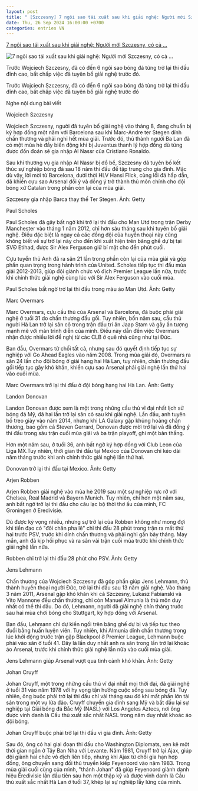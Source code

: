 ```yaml
---
layout: post
title: " [Szczesny] 7 ngôi sao tái xuất sau khi giải nghệ: Người mới Szczesny, có cả ..."
date: Thu, 26 Sep 2024 16:00:00 +0700
categories: entries VN
---
```

[7 ngôi sao tái xuất sau khi giải nghệ: Người mới Szczesny, có cả ...](https://thethao247.vn/395-7-ngoi-sao-tai-xuat-sau-khi-giai-nghe-nguoi-moi-szczesny-co-ca-thanh-johan-d343156.html)

![7 ngôi sao tái xuất sau khi giải nghệ: Người mới Szczesny, có cả ...](https://cdn-img.thethao247.vn/storage/files/tranvutung/social-thumb/2024/09/26/66f51a882fe2b.jpg)

Trước Wojciech Szczesny, đã có đến 6 ngôi sao bóng đá từng trở lại thi đấu đỉnh cao, bất chấp việc đã tuyên bố giải nghệ trước đó.

Trước Wojciech Szczesny, đã có đến 6 ngôi sao bóng đá từng trở lại thi đấu đỉnh cao, bất chấp việc đã tuyên bố giải nghệ trước đó

Nghe nội dung bài viết

Wojciech Szczesny

Wojciech Szczesny, người đã tuyên bố giải nghệ vào tháng 8, đang chuẩn bị ký hợp đồng một năm với Barcelona sau khi Marc-Andre ter Stegen dính chấn thương và phải nghỉ hết mùa giải. Trước đó, thủ thành người Ba Lan đã có một mùa hè đầy biến động khi bị Juventus thanh lý hợp đồng dù từng được đồn đoán sẽ gia nhập Al Nassr của Cristiano Ronaldo.

Sau khi thương vụ gia nhập Al Nassr bị đổ bể, Szczesny đã tuyên bố kết thúc sự nghiệp bóng đá sau 18 năm thi đấu để tập trung cho gia đình. Mặc dù vậy, lời mời từ Barcelona, dưới thời HLV Hansi Flick, cùng lối đá hấp dẫn, đã khiến cựu sao Arsenal đổi ý và đồng ý trở thành thủ môn chính cho đội bóng xứ Catalan trong phần còn lại của mùa giải.

Szczesny gia nhập Barca thay thế Ter Stegen. Ảnh: Getty

Paul Scholes

Paul Scholes đã gây bất ngờ khi trở lại thi đấu cho Man Utd trong trận Derby Manchester vào tháng 1 năm 2012, chỉ hơn sáu tháng sau khi tuyên bố giải nghệ. Điều đặc biệt là ngay cả các đồng đội của huyền thoại này cũng không biết về sự trở lại này cho đến khi xuất hiện trên băng ghế dự bị tại SVĐ Etihad, được Sir Alex Ferguson giữ bí mật cho đến phút cuối.

Cựu tuyển thủ Anh đã ra sân 21 lần trong phần còn lại của mùa giải và góp phần quan trọng trong hành trình của United. Scholes tiếp tục thi đấu mùa giải 2012-2013, giúp đội giành chức vô địch Premier League lần nữa, trước khi chính thức giải nghệ cùng lúc với Sir Alex Ferguson vào cuối mùa.

Paul Scholes bất ngờ trở lại thi đấu trong màu áo Man Utd. Ảnh: Getty

Marc Overmars

Marc Overmars, cựu cầu thủ của Arsenal và Barcelona, đã buộc phải giải nghệ ở tuổi 31 do chấn thương đầu gối. Tuy nhiên, bốn năm sau, cầu thủ người Hà Lan trở lại sân cỏ trong trận đấu tri ân Jaap Stam và gây ấn tượng mạnh mẽ với màn trình diễn của mình. Điều này dẫn đến việc Overmars nhận được nhiều lời đề nghị từ các CLB ở quê nhà cũng như tại Đức.

Ban đầu, Overmars từ chối tất cả, nhưng sau đó quyết định tiếp tục sự nghiệp với Go Ahead Eagles vào năm 2008. Trong mùa giải đó, Overmars ra sân 24 lần cho đội bóng ở giải hạng hai Hà Lan, tuy nhiên, chấn thương đầu gối tiếp tục gây khó khăn, khiến cựu sao Arsenal phải giải nghệ lần thứ hai vào cuối mùa.

Marc Overmars trở lại thi đấu ở đội bóng hạng hai Hà Lan. Ảnh: Getty

Landon Donovan

Landon Donovan được xem là một trong những cầu thủ vĩ đại nhất lịch sử bóng đá Mỹ, đã hai lần trở lại sân cỏ sau khi giải nghệ. Lần đầu, anh tuyên bố treo giày vào năm 2014, nhưng khi LA Galaxy gặp khủng hoảng chấn thương, bao gồm cả Steven Gerrard, Donovan được mời trở lại và đã đồng ý thi đấu trong sáu trận cuối mùa giải và ba trận playoff, ghi một bàn thắng.

Hơn một năm sau, ở tuổi 36, anh bất ngờ ký hợp đồng với Club Leon của Liga MX.Tuy nhiên, thời gian thi đấu tại Mexico của Donovan chỉ kéo dài năm tháng trước khi anh chính thức giải nghệ lần thứ hai.

Donovan trở lại thi đấu tại Mexico. Ảnh: Getty

Arjen Robben

Arjen Robben giải nghệ vào mùa hè 2019 sau một sự nghiệp rực rỡ với Chelsea, Real Madrid và Bayern Munich. Tuy nhiên, chỉ hơn một năm sau, anh bất ngờ trở lại thi đấu cho câu lạc bộ thời thơ ấu của mình, FC Groningen ở Eredivisie.

Dù được kỳ vọng nhiều, nhưng sự trở lại của Robben không như mong đợi khi tiền đạo có "đôi chân pha lê" chỉ thi đấu 28 phút trong trận ra mắt thứ hai trước PSV, trước khi dính chấn thương và phải nghỉ gần bảy tháng. May mắn, anh đã kịp hồi phục và ra sân vài trận cuối mùa trước khi chính thức giải nghệ lần nữa.

Robben chỉ trở lại thi đấu 28 phút cho PSV. Ảnh: Getty

Jens Lehmann

Chấn thương của Wojciech Szczesny đã góp phần giúp Jens Lehmann, thủ thành huyền thoại người Đức, trở lại thi đấu sau 13 năm giải nghệ. Vào tháng 3 năm 2011, Arsenal gặp khó khăn khi cả Szczesny, Lukasz Fabianski và Vito Mannone đều chấn thương, chỉ còn Manuel Almunia là thủ môn duy nhất có thể thi đấu. Do đó, Lehmann, người đã giải nghệ chín tháng trước sau hai mùa chơi bóng cho Stuttgart, ký hợp đồng với Arsenal.

Ban đầu, Lehmann chỉ dự kiến ngồi trên băng ghế dự bị và tiếp tục theo đuổi bằng huấn luyện viên. Tuy nhiên, khi Almunia dính chấn thương trong lúc khởi động trước trận gặp Blackpool ở Premier League, Lehmann buộc phải vào sân ở tuổi 41. Đây là lần duy nhất anh ra sân trong lần trở lại khoác áo Arsenal, trước khi chính thức giải nghệ lần nữa vào cuối mùa giải.

Jens Lehmann giúp Arsenal vượt qua tình cảnh khó khăn. Ảnh: Getty

Johan Cruyff

Johan Cruyff, một trong những cầu thủ vĩ đại nhất mọi thời đại, đã giải nghệ ở tuổi 31 vào năm 1978 với hy vọng tận hưởng cuộc sống sau bóng đá. Tuy nhiên, ông buộc phải trở lại thi đấu chỉ vài tháng sau đó khi mất phần lớn tài sản trong một vụ lừa đảo. Cruyff chuyển gia đình sang Mỹ và bắt đầu lại sự nghiệp tại Giải bóng đá Bắc Mỹ (NASL) với Los Angeles Aztecs, nơi ông được vinh danh là Cầu thủ xuất sắc nhất NASL trong năm duy nhất khoác áo đội bóng.

Johan Cruyff buộc phải trở lại thi đấu vì gia đình. Ảnh: Getty

Sau đó, ông có hai giai đoạn thi đấu cho Washington Diplomats, xen kẽ một thời gian ngắn ở Tây Ban Nha với Levante. Năm 1981, Cruyff trở lại Ajax, giúp đội giành hai chức vô địch liên tiếp, nhưng khi Ajax từ chối gia hạn hợp đồng, ông chuyển sang đối thủ truyền kiếp Feyenoord vào năm 1983. Trong mùa giải cuối cùng của mình, "thánh Johan" đã giúp Feyenoord giành danh hiệu Eredivisie lần đầu tiên sau hơn một thập kỷ và được vinh danh là Cầu thủ xuất sắc nhất Hà Lan ở tuổi 37, khép lại sự nghiệp lẫy lừng của mình.

